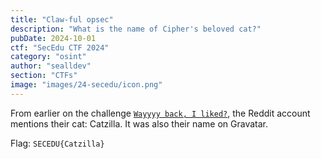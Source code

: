 ```yaml
---
title: "Claw-ful opsec"
description: "What is the name of Cipher's beloved cat?"
pubDate: 2024-10-01
ctf: "SecEdu CTF 2024"
category: "osint"
author: "sealldev"
section: "CTFs"
image: "images/24-secedu/icon.png"
---
```




From earlier on the challenge [`Wayyyy back, I liked?`](24-seceduw2-wayyyybackiliked), the Reddit account mentions their cat: Catzilla. It was also their name on Gravatar.

Flag: `SECEDU{Catzilla}`